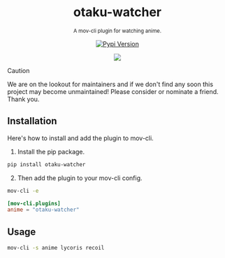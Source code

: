 <div align="center">

  # otaku-watcher
  <sub>A mov-cli plugin for watching anime.</sub>

  [![Pypi Version](https://img.shields.io/pypi/v/otaku-watcher?style=flat)](https://pypi.org/project/otaku-watcher)

  <img src="https://github.com/JDALab/otaku-watcher/assets/123201787/2df8d707-b472-48b3-aaa1-f6d5154c686d">

</div>

> [!CAUTION]
> We are on the lookout for maintainers and if we don't find any soon this project may become unmaintained! Please consider or nominate a friend. Thank you.

## Installation
Here's how to install and add the plugin to mov-cli.

1. Install the pip package.
```sh
pip install otaku-watcher
```
2. Then add the plugin to your mov-cli config.
```sh
mov-cli -e
```
```toml
[mov-cli.plugins]
anime = "otaku-watcher"
```

## Usage
```sh
mov-cli -s anime lycoris recoil
```
